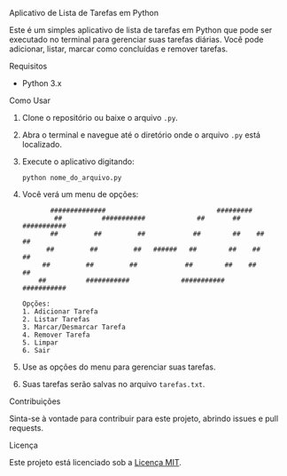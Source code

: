 Aplicativo de Lista de Tarefas em Python

Este é um simples aplicativo de lista de tarefas em Python que pode ser executado no terminal para gerenciar suas tarefas diárias. Você pode adicionar, listar, marcar como concluídas e remover tarefas.

Requisitos

- Python 3.x

Como Usar

1. Clone o repositório ou baixe o arquivo `.py`.

2. Abra o terminal e navegue até o diretório onde o arquivo `.py` está localizado.

3. Execute o aplicativo digitando:

   ```
   python nome_do_arquivo.py
   ```

4. Você verá um menu de opções:

   ```
          ##############                            #########
           ##          ###########             ##       ##      ###########
          ##         ##         ##            ##        ##    ##         ##
         ##         ##         ##   ######   ##        ##    ##         ##
        ##         ##         ##            ##        ##    ##         ##
       ##          ###########             ###########      ###########
   
   Opções:
   1. Adicionar Tarefa
   2. Listar Tarefas
   3. Marcar/Desmarcar Tarefa
   4. Remover Tarefa
   5. Limpar
   6. Sair
   ```

5. Use as opções do menu para gerenciar suas tarefas.

6. Suas tarefas serão salvas no arquivo `tarefas.txt`.

Contribuições

Sinta-se à vontade para contribuir para este projeto, abrindo issues e pull requests.

Licença

Este projeto está licenciado sob a [Licença MIT](LICENSE).
